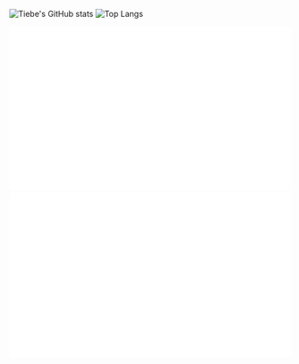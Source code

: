 ![Tiebe's GitHub stats](https://github-readme-stats.vercel.app/api?username=Tiebe&count_private=true&show_icons=true)
![Top Langs](https://github-readme-stats.vercel.app/api/top-langs/?username=Tiebe&count_private=true)

![](https://github.com/Tiebe/github-stats/blob/master/generated/overview.svg)
![](https://github.com/Tiebe/github-stats/blob/master/generated/languages.svg)


<!--
**Tiebe/Tiebe** is a ✨ _special_ ✨ repository because its `README.md` (this file) appears on your GitHub profile.

Here are some ideas to get you started:

- 🔭 I’m currently working on ...
- 🌱 I’m currently learning ...
- 👯 I’m looking to collaborate on ...
- 🤔 I’m looking for help with ...
- 💬 Ask me about ...
- 📫 How to reach me: ...
- 😄 Pronouns: ...
- ⚡ Fun fact: ...
-->
